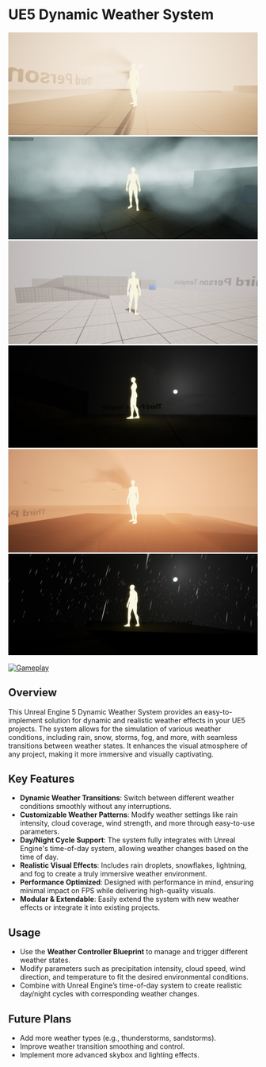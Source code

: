 # UE5 Dynamic Weather System

![Gameplay Screenshot](screens/weather1.png)
![Gameplay Screenshot](screens/weather2.png)
![Gameplay Screenshot](screens/weather3.png)
![Gameplay Screenshot](screens/weather4.png)
![Gameplay Screenshot](screens/weather5.png)
![Gameplay Screenshot](screens/weather6.png)

[![Gameplay](https://img.youtube.com/vi/TwC1k2bAPuM/maxresdefault.jpg)](https://youtu.be/pA7emxRttl8)

## Overview
This Unreal Engine 5 Dynamic Weather System provides an easy-to-implement solution for dynamic and realistic weather effects in your UE5 projects. The system allows for the simulation of various weather conditions, including rain, snow, storms, fog, and more, with seamless transitions between weather states. It enhances the visual atmosphere of any project, making it more immersive and visually captivating.

## Key Features
- **Dynamic Weather Transitions**: Switch between different weather conditions smoothly without any interruptions.
- **Customizable Weather Patterns**: Modify weather settings like rain intensity, cloud coverage, wind strength, and more through easy-to-use parameters.
- **Day/Night Cycle Support**: The system fully integrates with Unreal Engine's time-of-day system, allowing weather changes based on the time of day.
- **Realistic Visual Effects**: Includes rain droplets, snowflakes, lightning, and fog to create a truly immersive weather environment.
- **Performance Optimized**: Designed with performance in mind, ensuring minimal impact on FPS while delivering high-quality visuals.
- **Modular & Extendable**: Easily extend the system with new weather effects or integrate it into existing projects.

## Usage
- Use the **Weather Controller Blueprint** to manage and trigger different weather states.
- Modify parameters such as precipitation intensity, cloud speed, wind direction, and temperature to fit the desired environmental conditions.
- Combine with Unreal Engine’s time-of-day system to create realistic day/night cycles with corresponding weather changes.

## Future Plans
- Add more weather types (e.g., thunderstorms, sandstorms).
- Improve weather transition smoothing and control.
- Implement more advanced skybox and lighting effects.
